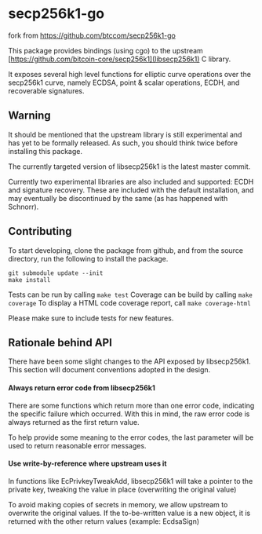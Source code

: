 # secp256k1-go

fork from https://github.com/btccom/secp256k1-go

This package provides bindings (using cgo) to the upstream [https://github.com/bitcoin-core/secp256k1](libsecp256k1) C library.

It exposes several high level functions for elliptic curve operations over the 
secp256k1 curve, namely ECDSA, point & scalar operations, ECDH, and recoverable
signatures. 

## Warning

It should be mentioned that the upstream library is still experimental
and has yet to be formally released. As such, you should think twice
before installing this package. 

The currently targeted version of libsecp256k1 is the latest master commit. 

Currently two experimental libraries are also included and supported: ECDH and 
signature recovery. These are included with the default installation, and
may eventually be discontinued by the same (as has happened with Schnorr). 

## Contributing

To start developing, clone the package from github, and from the
source directory, run the following to install the package.

    git submodule update --init
    make install
    
Tests can be run by calling `make test`
Coverage can be build by calling `make coverage`
To display a HTML code coverage report, call `make coverage-html`

Please make sure to include tests for new features.  

## Rationale behind API

There have been some slight changes to the API exposed by libsecp256k1. 
This section will document conventions adopted in the design. 

#### Always return error code from libsecp256k1
There are some functions which return more than one error code, indicating
the specific failure which occurred. With this in mind, the raw error
code is always returned as the first return value. 

To help provide some meaning to the error codes, the last parameter will
be used to return reasonable error messages.

#### Use write-by-reference where upstream uses it
In functions like EcPrivkeyTweakAdd, libsecp256k1 will take a pointer
to the private key, tweaking the value in place (overwriting the original value)

To avoid making copies of secrets in memory, we allow upstream to
overwrite the original values. If the to-be-written value is a new object,
it is returned with the other return values (example: EcdsaSign)
  